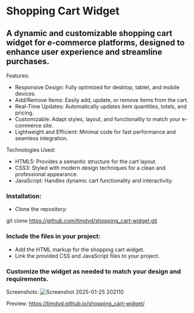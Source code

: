 # Shopping Cart Widget
## A dynamic and customizable shopping cart widget for e-commerce platforms, designed to enhance user experience and streamline purchases.

Features:
 - Responsive Design: Fully optimized for desktop, tablet, and mobile devices.
 - Add/Remove Items: Easily add, update, or remove items from the cart.
 - Real-Time Updates: Automatically updates item quantities, totals, and pricing.
 - Customizable: Adapt styles, layout, and functionality to match your e-commerce site.
 - Lightweight and Efficient: Minimal code for fast performance and seamless integration.

Technologies Used:
 - HTML5: Provides a semantic structure for the cart layout.
 - CSS3: Styled with modern design techniques for a clean and professional appearance.
 - JavaScript: Handles dynamic cart functionality and interactivity.

### Installation:
 - Clone the repository:

git clone https://github.com/timdvd/shopping_cart-widget.git  

### Include the files in your project:
 - Add the HTML markup for the shopping cart widget.
 - Link the provided CSS and JavaScript files to your project.
   
### Customize the widget as needed to match your design and requirements.

Screenshots:
![Screenshot 2025-01-25 202110](https://github.com/user-attachments/assets/04b6efbd-fcd7-4ec7-8c27-403a5124c810)

Preview: 
https://timdvd.github.io/shopping_cart-widget/
